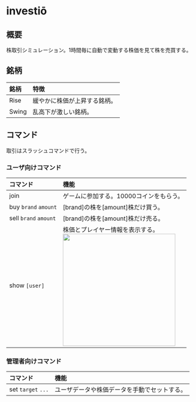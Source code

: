 # investiō
## 概要
株取引シミュレーション。1時間毎に自動で変動する株価を見て株を売買する。

## 銘柄
| 銘柄 | 特徴 |
| :--- | :--- |
| Rise | 緩やかに株価が上昇する銘柄。|
| Swing | 乱高下が激しい銘柄。 |

## コマンド
取引はスラッシュコマンドで行う。
### ユーザ向けコマンド
| コマンド | 機能 |
| :--- | :--- |
| join | ゲームに参加する。10000コインをもらう。 |
| buy `brand` `amount` | [brand]の株を[amount]株だけ買う。 |
| sell `brand` `amount` | [brand]の株を[amount]株だけ売る。 |
| show `[user]`| 株価とプレイヤー情報を表示する。 <br> <img src="https://github.com/user-attachments/assets/f30bfe1a-87c7-4c66-a10f-dede4a65139e" width="300">|

### 管理者向けコマンド
| コマンド | 機能 |
| :--- | :--- |
| set `target` `...` | ユーザデータや株価データを手動でセットする。 |
